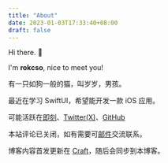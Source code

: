 ```yaml
---
title: "About"
date: 2023-01-03T17:33:40+08:00
draft: false
---
```


Hi there. 👋

I'm **rokcso**, nice to meet you!

有一只如狗一般的猫，叫岁岁，男孩。

最近在学习 SwiftUI，希望能开发一款 iOS 应用。

可能活跃在[即刻](https://okjk.co/nkcDuq)、[Twitter(X)](https://x.com/rokcso/)、[GitHub](https://github.com/rokcso)

本站评论已关闭，如有需要可[邮件](mailto:rokcsox@gmail.com?body=%0d%0a%0d%0a%0d%0afrom_rok's_Blog)交流联系。

博客内容首发更新在 [Craft](https://rok.craft.me/index)，随后会同步到本博客。